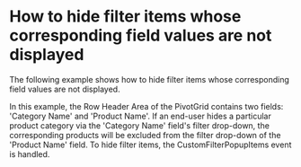 # How to hide filter items whose corresponding field values are not displayed


<p>The following example shows how to hide filter items whose corresponding field values are not displayed.</p><p>In this example, the Row Header Area of the PivotGrid contains two fields: 'Category Name' and 'Product Name'. If an end-user hides a particular product category via the 'Category Name' field's filter drop-down, the corresponding products will be excluded from the filter drop-down of the 'Product Name' field. To hide filter items, the CustomFilterPopupItems event is handled.</p><br />


<br/>


